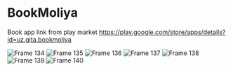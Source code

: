 # BookMoliya
Book app
link from play market
https://play.google.com/store/apps/details?id=uz.gita.bookmoliya



![Frame 134](https://user-images.githubusercontent.com/96044450/173338262-2858d7b2-8cb6-48d6-afba-40301b15e38a.png)
![Frame 135](https://user-images.githubusercontent.com/96044450/173338559-a7f35f84-e66a-4a49-b641-ccc3c5863bd7.png)
![Frame 136](https://user-images.githubusercontent.com/96044450/173338572-af22d92c-fb50-4052-bd69-c53545ef3200.png)
![Frame 137](https://user-images.githubusercontent.com/96044450/173338589-401b3750-1f00-4a50-ac38-7374489d2676.png)
![Frame 138](https://user-images.githubusercontent.com/96044450/173338601-18222071-4cbe-44a8-b8be-83cd486c84ac.png)
![Frame 139](https://user-images.githubusercontent.com/96044450/173338613-cd95991d-188c-48af-a3f4-407eac375f57.png)
![Frame 140](https://user-images.githubusercontent.com/96044450/173338626-eff16d76-a2f0-4841-abd6-fce70165134a.png)

